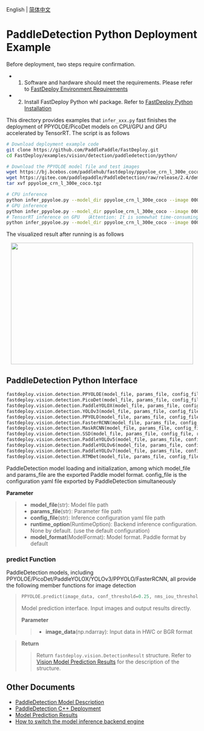 English | [简体中文](README_CN.md)
# PaddleDetection Python Deployment Example

Before deployment, two steps require confirmation.

- 1. Software and hardware should meet the requirements. Please refer to [FastDeploy Environment Requirements](../../../../../docs/cn/build_and_install/download_prebuilt_libraries.md)  
- 2. Install FastDeploy Python whl package. Refer to [FastDeploy Python Installation](../../../../../docs/cn/build_and_install/download_prebuilt_libraries.md)

This directory provides examples that `infer_xxx.py` fast finishes the deployment of PPYOLOE/PicoDet models on CPU/GPU and GPU accelerated by TensorRT. The script is as follows

```bash
# Download deployment example code 
git clone https://github.com/PaddlePaddle/FastDeploy.git
cd FastDeploy/examples/vision/detection/paddledetection/python/

# Download the PPYOLOE model file and test images 
wget https://bj.bcebos.com/paddlehub/fastdeploy/ppyoloe_crn_l_300e_coco.tgz
wget https://gitee.com/paddlepaddle/PaddleDetection/raw/release/2.4/demo/000000014439.jpg
tar xvf ppyoloe_crn_l_300e_coco.tgz

# CPU inference
python infer_ppyoloe.py --model_dir ppyoloe_crn_l_300e_coco --image 000000014439.jpg --device cpu
# GPU inference
python infer_ppyoloe.py --model_dir ppyoloe_crn_l_300e_coco --image 000000014439.jpg --device gpu
# TensorRT inference on GPU  （Attention: It is somewhat time-consuming for the operation of model serialization when running TensorRT inference for the first time. Please be patient.）
python infer_ppyoloe.py --model_dir ppyoloe_crn_l_300e_coco --image 000000014439.jpg --device gpu --use_trt True
```

The visualized result after running is as follows
<div  align="center">  
<img src="https://user-images.githubusercontent.com/19339784/184326520-7075e907-10ed-4fad-93f8-52d0e35d4964.jpg", width=480px, height=320px />
</div>

## PaddleDetection Python Interface 

```python
fastdeploy.vision.detection.PPYOLOE(model_file, params_file, config_file, runtime_option=None, model_format=ModelFormat.PADDLE)
fastdeploy.vision.detection.PicoDet(model_file, params_file, config_file, runtime_option=None, model_format=ModelFormat.PADDLE)
fastdeploy.vision.detection.PaddleYOLOX(model_file, params_file, config_file, runtime_option=None, model_format=ModelFormat.PADDLE)
fastdeploy.vision.detection.YOLOv3(model_file, params_file, config_file, runtime_option=None, model_format=ModelFormat.PADDLE)
fastdeploy.vision.detection.PPYOLO(model_file, params_file, config_file, runtime_option=None, model_format=ModelFormat.PADDLE)
fastdeploy.vision.detection.FasterRCNN(model_file, params_file, config_file, runtime_option=None, model_format=ModelFormat.PADDLE)
fastdeploy.vision.detection.MaskRCNN(model_file, params_file, config_file, runtime_option=None, model_format=ModelFormat.PADDLE)
fastdeploy.vision.detection.SSD(model_file, params_file, config_file, runtime_option=None, model_format=ModelFormat.PADDLE)
fastdeploy.vision.detection.PaddleYOLOv5(model_file, params_file, config_file, runtime_option=None, model_format=ModelFormat.PADDLE)
fastdeploy.vision.detection.PaddleYOLOv6(model_file, params_file, config_file, runtime_option=None, model_format=ModelFormat.PADDLE)
fastdeploy.vision.detection.PaddleYOLOv7(model_file, params_file, config_file, runtime_option=None, model_format=ModelFormat.PADDLE)
fastdeploy.vision.detection.RTMDet(model_file, params_file, config_file, runtime_option=None, model_format=ModelFormat.PADDLE)
```

PaddleDetection model loading and initialization, among which model_file and params_file are the exported Paddle model format. config_file is the configuration yaml file exported by PaddleDetection simultaneously

**Parameter**

> * **model_file**(str): Model file path 
> * **params_file**(str): Parameter file path
> * **config_file**(str): Inference configuration yaml file path
> * **runtime_option**(RuntimeOption): Backend inference configuration. None by default. (use the default configuration)
> * **model_format**(ModelFormat): Model format. Paddle format by default

### predict Function

PaddleDetection models, including PPYOLOE/PicoDet/PaddleYOLOX/YOLOv3/PPYOLO/FasterRCNN, all provide the following member functions for image detection
> ```python
> PPYOLOE.predict(image_data, conf_threshold=0.25, nms_iou_threshold=0.5)
> ```
>
> Model prediction interface. Input images and output results directly.
>
> **Parameter**
>
> > * **image_data**(np.ndarray): Input data in HWC or BGR format

> **Return**
>
> > Return `fastdeploy.vision.DetectionResult` structure. Refer to [Vision Model Prediction Results](../../../../../docs/api/vision_results/) for the description of the structure.

## Other Documents

- [PaddleDetection Model Description](..)
- [PaddleDetection C++ Deployment](../cpp)
- [Model Prediction Results](../../../../../docs/api/vision_results/)
- [How to switch the model inference backend engine](../../../../../docs/cn/faq/how_to_change_backend.md)
